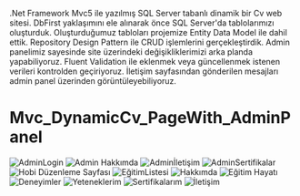 .Net Framework Mvc5 ile yazılmış SQL Server tabanlı dinamik bir Cv web sitesi.
 DbFirst yaklaşımını ele alınarak önce SQL Server'da tablolarımızı oluşturduk.
Oluşturduğumuz tabloları projemize Entity Data Model ile dahil ettik.
Repository Design Pattern ile CRUD işlemlerini gerçekleştirdik.
Admin panelimiz sayesinde site üzerindeki değişikliklerimizi arka planda yapabiliyoruz.
Fluent Validation ile eklenmek veya güncellenmek istenen verileri kontrolden geçiriyoruz.
İletişim sayfasından gönderilen mesajları admin panel üzerinden görüntüleyebiliyoruz.
# Mvc_DynamicCv_PageWith_AdminPanel



![AdminLogin](https://github.com/yagmurttk/Mvc_DynamicCv_PageWith_AdminPanel/assets/126063227/bfaa455b-c432-46d8-bc76-6128051b6c6c)
![Admin Hakkımda](https://github.com/yagmurttk/Mvc_DynamicCv_PageWith_AdminPanel/assets/126063227/9faca01b-6053-4172-b3c2-1fe216ec017b)
![Adminİletişim](https://github.com/yagmurttk/Mvc_DynamicCv_PageWith_AdminPanel/assets/126063227/cb9c0824-421a-49c7-9d25-77c82c107d13)
![AdminSertifikalar](https://github.com/yagmurttk/Mvc_DynamicCv_PageWith_AdminPanel/assets/126063227/1ef819fd-d214-4c25-940f-0b7ac885c4df)
![Hobi Düzenleme Sayfası](https://github.com/yagmurttk/Mvc_DynamicCv_PageWith_AdminPanel/assets/126063227/17d2319b-cb39-4783-ad60-fa9142c779c6)
![EğitimListesi](https://github.com/yagmurttk/Mvc_DynamicCv_PageWith_AdminPanel/assets/126063227/42518fac-c2a0-41db-8fac-91b303bc0c73)
![Hakkımda](https://github.com/yagmurttk/Mvc_DynamicCv_PageWith_AdminPanel/assets/126063227/1c8a7a75-6aac-446d-b66f-f1384a6c71b1)
![Eğitim Hayatı](https://github.com/yagmurttk/Mvc_DynamicCv_PageWith_AdminPanel/assets/126063227/d42aac52-1b06-4f21-bd97-1e68c9cee562)
![Deneyimler](https://github.com/yagmurttk/Mvc_DynamicCv_PageWith_AdminPanel/assets/126063227/09eab329-91a8-4642-bdd4-79090b3fec99)
![Yeteneklerim](https://github.com/yagmurttk/Mvc_DynamicCv_PageWith_AdminPanel/assets/126063227/cf4d64b3-0bc0-42c8-a8f2-aadda7d86638)
![Sertifikalarım](https://github.com/yagmurttk/Mvc_DynamicCv_PageWith_AdminPanel/assets/126063227/3ecb9403-4fe9-46d5-8c3c-a941a5cba42a)
![İletişim](https://github.com/yagmurttk/Mvc_DynamicCv_PageWith_AdminPanel/assets/126063227/c7ebd701-4395-4919-9c44-38914d380c9b)
